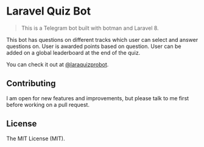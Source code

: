 # Laravel Quiz Bot

> This is a Telegram bot built with botman and Laravel 8.

This bot has questions on different tracks which user can select and answer questions on. 
User is awarded points based on question.
User can be added on a global leaderboard at the end of the quiz.

You can check it out at [@laraquizprobot](http://t.me/laraquizprobot).


## Contributing

I am open for new features and improvements, but please talk to me first before working on a pull request.

## License

The MIT License (MIT).

